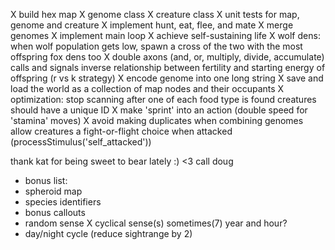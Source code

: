 X build hex map
X genome class
X creature class
X unit tests for map, genome and creature
X implement hunt, eat, flee, and mate
X merge genomes
X implement main loop
X achieve self-sustaining life
X wolf dens: when wolf population gets low, spawn a cross of the two with the most offspring
  fox dens too
X double axons (and, or, multiply, divide, accumulate)
  calls and signals
  inverse relationship between fertility and starting energy of offspring (r vs k strategy)
X encode genome into one long string
X save and load the world as a collection of map nodes and their occupants
X optimization: stop scanning after one of each food type is found
  creatures should have a unique ID
X make 'sprint' into an action (double speed for 'stamina' moves)
X avoid making duplicates when combining genomes
  allow creatures a fight-or-flight choice when attacked (processStimulus('self_attacked'))

  thank kat for being sweet to bear lately :) <3
  call doug


* bonus list: 
* spheroid map
* species identifiers
* bonus callouts
* random sense
X cyclical sense(s) sometimes(7) year and hour?
* day/night cycle (reduce sightrange by 2)
